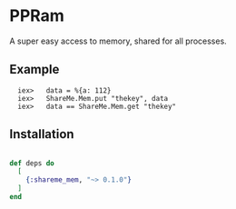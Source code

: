 # PPRam

A super easy access to memory, shared for all processes.

## Example      
      iex>   data = %{a: 112}
      iex>   ShareMe.Mem.put "thekey", data
      iex>   data == ShareMe.Mem.get "thekey"

## Installation
```elixir

def deps do
  [
    {:shareme_mem, "~> 0.1.0"}
  ]
end
```